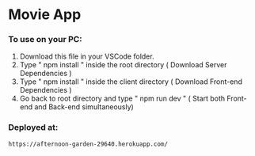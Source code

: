 # Movie App

### To use on your PC:

1. Download this file in your VSCode folder.
2. Type " npm install " inside the root directory ( Download Server Dependencies )
3. Type " npm install " inside the client directory ( Download Front-end Dependencies )
4. Go back to root directory and type " npm run dev " ( Start both Front-end and Back-end simultaneously)

### Deployed at:

    https://afternoon-garden-29640.herokuapp.com/
